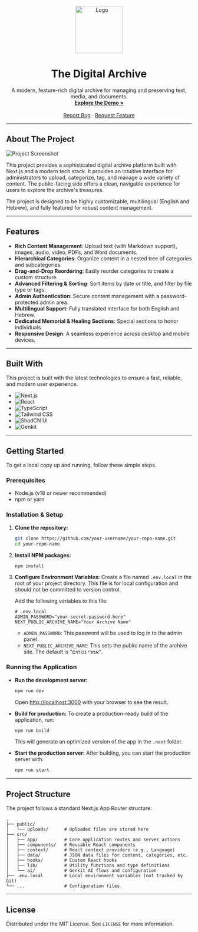 <div align="center">
  <img src="https://placehold.co/128x128.png" alt="Logo" width="128" height="128" data-ai-hint="archive logo">

  <h1 align="center">The Digital Archive</h1>

  <p align="center">
    A modern, feature-rich digital archive for managing and preserving text, media, and documents.
    <br />
    <a href="#"><strong>Explore the Demo »</strong></a>
    <br />
    <br />
    <a href="#">Report Bug</a>
    ·
    <a href="#">Request Feature</a>
  </p>
</div>

---

## About The Project

![Project Screenshot]("/data/screenshoot.png")

This project provides a sophisticated digital archive platform built with Next.js and a modern tech stack. It provides an intuitive interface for administrators to upload, categorize, tag, and manage a wide variety of content. The public-facing side offers a clean, navigable experience for users to explore the archive's treasures.

The project is designed to be highly customizable, multilingual (English and Hebrew), and fully featured for robust content management.

---

## Features

*   **Rich Content Management**: Upload text (with Markdown support), images, audio, video, PDFs, and Word documents.
*   **Hierarchical Categories**: Organize content in a nested tree of categories and subcategories.
*   **Drag-and-Drop Reordering**: Easily reorder categories to create a custom structure.
*   **Advanced Filtering & Sorting**: Sort items by date or title, and filter by file type or tags.
*   **Admin Authentication**: Secure content management with a password-protected admin area.
*   **Multilingual Support**: Fully translated interface for both English and Hebrew.
*   **Dedicated Memorial & Healing Sections**: Special sections to honor individuals.
*   **Responsive Design**: A seamless experience across desktop and mobile devices.

---

## Built With

This project is built with the latest technologies to ensure a fast, reliable, and modern user experience.

*   ![Next.js](https://img.shields.io/badge/next.js-000000?style=for-the-badge&logo=nextdotjs&logoColor=white)
*   ![React](https://img.shields.io/badge/React-20232A?style=for-the-badge&logo=react&logoColor=61DAFB)
*   ![TypeScript](https://img.shields.io/badge/TypeScript-007ACC?style=for-the-badge&logo=typescript&logoColor=white)
*   ![Tailwind CSS](https://img.shields.io/badge/Tailwind_CSS-38B2AC?style=for-the-badge&logo=tailwind-css&logoColor=white)
*   ![ShadCN UI](https://img.shields.io/badge/shadcn/ui-000000?style=for-the-badge&logo=shadcnui&logoColor=white)
*   ![Genkit](https://img.shields.io/badge/Genkit-4285F4?style=for-the-badge&logo=google&logoColor=white)

---

## Getting Started

To get a local copy up and running, follow these simple steps.

### Prerequisites

*   Node.js (v18 or newer recommended)
*   npm or yarn

### Installation & Setup

1.  **Clone the repository:**
    ```sh
    git clone https://github.com/your-username/your-repo-name.git
    cd your-repo-name
    ```

2.  **Install NPM packages:**
    ```sh
    npm install
    ```

3.  **Configure Environment Variables:**
    Create a file named `.env.local` in the root of your project directory. This file is for local configuration and should not be committed to version control.

    Add the following variables to this file:
    ```env
    # .env.local
    ADMIN_PASSWORD="your-secret-password-here"
    NEXT_PUBLIC_ARCHIVE_NAME="Your Archive Name"
    ```
    - `ADMIN_PASSWORD`: This password will be used to log in to the admin panel.
    - `NEXT_PUBLIC_ARCHIVE_NAME`: This sets the public name of the archive site. The default is "אמרי נכוחים".

### Running the Application

*   **Run the development server:**
    ```sh
    npm run dev
    ```
    Open [http://localhost:3000](http://localhost:3000) with your browser to see the result.

*   **Build for production:**
    To create a production-ready build of the application, run:
    ```sh
    npm run build
    ```
    This will generate an optimized version of the app in the `.next` folder.

*   **Start the production server:**
    After building, you can start the production server with:
    ```sh
    npm run start
    ```

---

## Project Structure

The project follows a standard Next.js App Router structure:

```
.
├── public/
│   └── uploads/      # Uploaded files are stored here
├── src/
│   ├── app/          # Core application routes and server actions
│   ├── components/   # Reusable React components
│   ├── context/      # React context providers (e.g., Language)
│   ├── data/         # JSON data files for content, categories, etc.
│   ├── hooks/        # Custom React hooks
│   ├── lib/          # Utility functions and type definitions
│   └── ai/           # Genkit AI flows and configuration
├── .env.local        # Local environment variables (not tracked by Git)
└── ...               # Configuration files
```

---
## License

Distributed under the MIT License. See `LICENSE` for more information.
